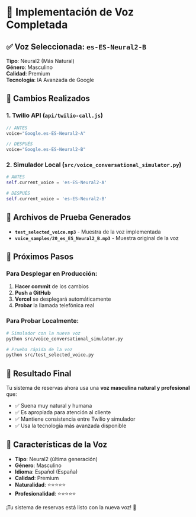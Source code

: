 # 🎤 Implementación de Voz Completada

## ✅ Voz Seleccionada: `es-ES-Neural2-B`

**Tipo**: Neural2 (Más Natural)  
**Género**: Masculino  
**Calidad**: Premium  
**Tecnología**: IA Avanzada de Google  

## 🔧 Cambios Realizados

### 1. **Twilio API** (`api/twilio-call.js`)
```javascript
// ANTES
voice="Google.es-ES-Neural2-A"

// DESPUÉS  
voice="Google.es-ES-Neural2-B"
```

### 2. **Simulador Local** (`src/voice_conversational_simulator.py`)
```python
# ANTES
self.current_voice = 'es-ES-Neural2-A'

# DESPUÉS
self.current_voice = 'es-ES-Neural2-B'
```

## 🎵 Archivos de Prueba Generados

- **`test_selected_voice.mp3`** - Muestra de la voz implementada
- **`voice_samples/20_es_ES_Neural2_B.mp3`** - Muestra original de la voz

## 🚀 Próximos Pasos

### Para Desplegar en Producción:
1. **Hacer commit** de los cambios
2. **Push a GitHub** 
3. **Vercel** se desplegará automáticamente
4. **Probar** la llamada telefónica real

### Para Probar Localmente:
```bash
# Simulador con la nueva voz
python src/voice_conversational_simulator.py

# Prueba rápida de la voz
python src/test_selected_voice.py
```

## 📱 Resultado Final

Tu sistema de reservas ahora usa una **voz masculina natural y profesional** que:

- ✅ Suena muy natural y humana
- ✅ Es apropiada para atención al cliente
- ✅ Mantiene consistencia entre Twilio y simulador
- ✅ Usa la tecnología más avanzada disponible

## 🎯 Características de la Voz

- **Tipo**: Neural2 (última generación)
- **Género**: Masculino
- **Idioma**: Español (España)
- **Calidad**: Premium
- **Naturalidad**: ⭐⭐⭐⭐⭐
- **Profesionalidad**: ⭐⭐⭐⭐⭐

¡Tu sistema de reservas está listo con la nueva voz! 🎉

